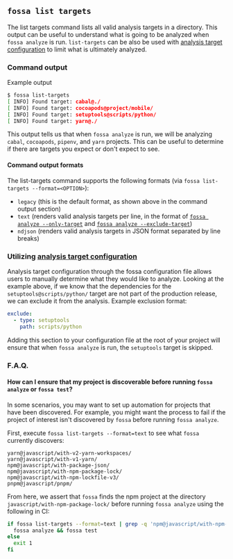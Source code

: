 ## `fossa list targets`

The list targets command lists all valid analysis targets in a directory. This output can be useful to understand what is going to be analyzed when `fossa analyze` is run. `list-targets` can be also be used with [analysis target configuration](../files/fossa-yml.md#analysis-target-configuration) to limit what is ultimately analyzed.


### Command output

Example output
```bash
$ fossa list-targets
[ INFO] Found target: cabal@./
[ INFO] Found target: cocoapods@project/mobile/
[ INFO] Found target: setuptools@scripts/python/
[ INFO] Found target: yarn@./
```

This output tells us that when `fossa analyze` is run, we will be analyzing `cabal`, `cocoapods`, `pipenv`, and `yarn` projects. This can be useful to determine if there are targets you expect or don't expect to see.

#### Command output formats

The list-targets command supports the following formats (via `fossa list-targets --format=<OPTION>`):

- `legacy` (this is the default format, as shown above in the command output section)
- `text` (renders valid analysis targets per line, in the format of [`fossa analyze --only-target`](./analyze.md#filtering-paths-and-targets) and [`fossa analyze --exclude-target`](./analyze.md#filtering-paths-and-targets))
- `ndjson` (renders valid analysis targets in JSON format separated by line breaks)

### Utilizing [analysis target configuration](../files/fossa-yml.md#analysis-target-configuration)

Analysis target configuration through the fossa configuration file allows users to manually determine what they would like to analyze. Looking at the example above, if we know that the dependencies for the `setuptools@scripts/python/` target are not part of the production release, we can exclude it from the analysis. Example exclusion format:

```yaml
exclude:
  - type: setuptools
    path: scripts/python
```

Adding this section to your configuration file at the root of your project will ensure that when `fossa analyze` is run, the `setuptools` target is skipped.

### F.A.Q.

#### How can I ensure that my project is discoverable before running `fossa analyze` or `fossa test`?

In some scenarios, you may want to set up automation for projects that have been discovered. For example, you might want the process to fail if the project of interest isn't discovered by `fossa` before running `fossa analyze`.

First, execute `fossa list-targets --format=text` to see what `fossa` currently discovers:

```text
yarn@javascript/with-v2-yarn-workspaces/
yarn@javascript/with-v1-yarn/
npm@javascript/with-package-json/
npm@javascript/with-npm-package-lock/
npm@javascript/with-npm-lockfile-v3/
pnpm@javascript/pnpm/
```

From here, we assert that `fossa` finds the npm project at the directory `javascript/with-npm-package-lock/` before running `fossa analyze` using the following in CI:

```bash
if fossa list-targets --format=text | grep -q 'npm@javascript/with-npm-package-lock/' ; then
  fossa analyze && fossa test
else
  exit 1
fi
```
